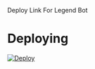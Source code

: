 Deploy Link For Legend Bot
# Deploying

[![Deploy](https://www.herokucdn.com/deploy/button.svg)](https://dashboard.heroku.com/new?button-url=https://github.com/msy1717LegendBotDeploy&template=https://github.com/msy1717/LegendBotDeploy)

